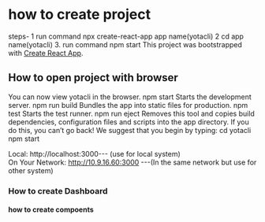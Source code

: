 #  how to create project 
steps-
1 run command npx create-react-app app name(yotacli)
2 cd app name(yotacli)
3. run command npm start
This project was bootstrapped with [Create React App](https://github.com/facebook/create-react-app).

## How to open project with browser
You can now view yotacli in the browser.
npm start
         Starts the development server.
npm run build
         Bundles the app into static files for production.
npm test
         Starts the test runner.
npm run eject
         Removes this tool and copies build dependencies, configuration files
         and scripts into the app directory. If you do this, you can’t go back!
We suggest that you begin by typing:
  cd yotacli
  npm start

  Local:  http://localhost:3000--- (use for local system)   
  On Your Network: http://10.9.16.60:3000  ---(In the same network but use for other system)

### How to create Dashboard

#### how to create compoents